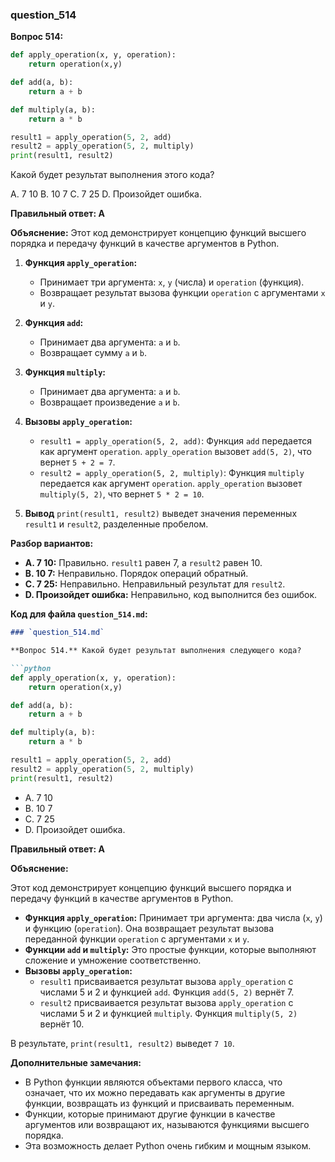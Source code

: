 ### question_514


**Вопрос 514:**
```python
def apply_operation(x, y, operation):
    return operation(x,y)

def add(a, b):
    return a + b

def multiply(a, b):
    return a * b

result1 = apply_operation(5, 2, add)
result2 = apply_operation(5, 2, multiply)
print(result1, result2)
```
Какой будет результат выполнения этого кода?

A. 7 10
B. 10 7
C. 7 25
D. Произойдет ошибка.

**Правильный ответ: A**

**Объяснение:**
Этот код демонстрирует концепцию функций высшего порядка и передачу функций в качестве аргументов в Python.

1.  **Функция `apply_operation`:**
    *   Принимает три аргумента: `x`, `y` (числа) и `operation` (функция).
    *   Возвращает результат вызова функции `operation` с аргументами `x` и `y`.

2.  **Функция `add`:**
    *   Принимает два аргумента: `a` и `b`.
    *   Возвращает сумму `a` и `b`.

3.  **Функция `multiply`:**
    *   Принимает два аргумента: `a` и `b`.
    *   Возвращает произведение `a` и `b`.

4.  **Вызовы `apply_operation`:**
    *   `result1 = apply_operation(5, 2, add)`: Функция `add` передается как аргумент `operation`. `apply_operation` вызовет `add(5, 2)`, что вернет `5 + 2 = 7`.
    *   `result2 = apply_operation(5, 2, multiply)`: Функция `multiply` передается как аргумент `operation`. `apply_operation` вызовет `multiply(5, 2)`, что вернет `5 * 2 = 10`.

5. **Вывод** `print(result1, result2)` выведет значения переменных `result1` и `result2`, разделенные пробелом.

**Разбор вариантов:**

*   **A. 7 10:** Правильно. `result1` равен 7, а `result2` равен 10.
*   **B. 10 7:** Неправильно. Порядок операций обратный.
*   **C. 7 25:** Неправильно. Неправильный результат для `result2`.
*  **D. Произойдет ошибка:** Неправильно, код выполнится без ошибок.

**Код для файла `question_514.md`:**
```markdown
### `question_514.md`

**Вопрос 514.** Какой будет результат выполнения следующего кода?

```python
def apply_operation(x, y, operation):
    return operation(x,y)

def add(a, b):
    return a + b

def multiply(a, b):
    return a * b

result1 = apply_operation(5, 2, add)
result2 = apply_operation(5, 2, multiply)
print(result1, result2)
```

- A. 7 10
- B. 10 7
- C. 7 25
- D. Произойдет ошибка.

**Правильный ответ: A**

**Объяснение:**

Этот код демонстрирует концепцию функций высшего порядка и передачу функций в качестве аргументов в Python.

*   **Функция `apply_operation`:** Принимает три аргумента: два числа (`x`, `y`) и функцию (`operation`). Она возвращает результат вызова переданной функции `operation` с аргументами `x` и `y`.
*   **Функции `add` и `multiply`:** Это простые функции, которые выполняют сложение и умножение соответственно.
*   **Вызовы `apply_operation`:**
    *   `result1` присваивается результат вызова `apply_operation` с числами 5 и 2 и функцией `add`. Функция `add(5, 2)` вернёт 7.
    *   `result2` присваивается результат вызова `apply_operation` с числами 5 и 2 и функцией `multiply`. Функция `multiply(5, 2)` вернёт 10.

В результате, `print(result1, result2)` выведет `7 10`.

**Дополнительные замечания:**

- В Python функции являются объектами первого класса, что означает, что их можно передавать как аргументы в другие функции, возвращать из функций и присваивать переменным.
- Функции, которые принимают другие функции в качестве аргументов или возвращают их, называются функциями высшего порядка.
- Эта возможность делает Python очень гибким и мощным языком.


